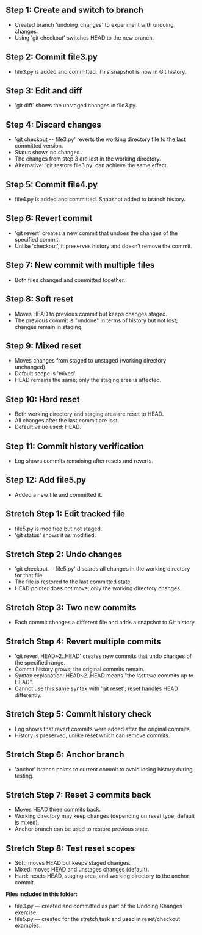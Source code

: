 ## Step 1: Create and switch to branch
- Created branch 'undoing_changes' to experiment with undoing changes.
- Using 'git checkout' switches HEAD to the new branch.

## Step 2: Commit file3.py
- file3.py is added and committed. This snapshot is now in Git history.

## Step 3: Edit and diff
- 'git diff' shows the unstaged changes in file3.py.

## Step 4: Discard changes
- 'git checkout -- file3.py' reverts the working directory file to the last committed version.
- Status shows no changes.
- The changes from step 3 are lost in the working directory.
- Alternative: 'git restore file3.py' can achieve the same effect.

## Step 5: Commit file4.py
- file4.py is added and committed. Snapshot added to branch history.

## Step 6: Revert commit
- 'git revert' creates a new commit that undoes the changes of the specified commit.
- Unlike 'checkout', it preserves history and doesn’t remove the commit.

## Step 7: New commit with multiple files
- Both files changed and committed together.

## Step 8: Soft reset
- Moves HEAD to previous commit but keeps changes staged.
- The previous commit is "undone" in terms of history but not lost; changes remain in staging.

## Step 9: Mixed reset
- Moves changes from staged to unstaged (working directory unchanged).
- Default scope is 'mixed'.
- HEAD remains the same; only the staging area is affected.

## Step 10: Hard reset
- Both working directory and staging area are reset to HEAD.
- All changes after the last commit are lost.
- Default value used: HEAD.

## Step 11: Commit history verification
- Log shows commits remaining after resets and reverts.

## Step 12: Add file5.py
- Added a new file and committed it.

## Stretch Step 1: Edit tracked file
- file5.py is modified but not staged.
- 'git status' shows it as modified.

## Stretch Step 2: Undo changes
- 'git checkout -- file5.py' discards all changes in the working directory for that file.
- The file is restored to the last committed state.
- HEAD pointer does not move; only the working directory changes.

## Stretch Step 3: Two new commits
- Each commit changes a different file and adds a snapshot to Git history.

## Stretch Step 4: Revert multiple commits
- 'git revert HEAD~2..HEAD' creates new commits that undo changes of the specified range.
- Commit history grows; the original commits remain.
- Syntax explanation: HEAD~2..HEAD means "the last two commits up to HEAD".
- Cannot use this same syntax with 'git reset'; reset handles HEAD differently.

## Stretch Step 5: Commit history check
- Log shows that revert commits were added after the original commits.
- History is preserved, unlike reset which can remove commits.

## Stretch Step 6: Anchor branch
- 'anchor' branch points to current commit to avoid losing history during testing.

## Stretch Step 7: Reset 3 commits back
- Moves HEAD three commits back.
- Working directory may keep changes (depending on reset type; default is mixed).
- Anchor branch can be used to restore previous state.

## Stretch Step 8: Test reset scopes
- Soft: moves HEAD but keeps staged changes.
- Mixed: moves HEAD and unstages changes (default).
- Hard: resets HEAD, staging area, and working directory to the anchor commit.

**Files included in this folder:**
- file3.py — created and committed as part of the Undoing Changes exercise.
- file5.py — created for the stretch task and used in reset/checkout examples.
